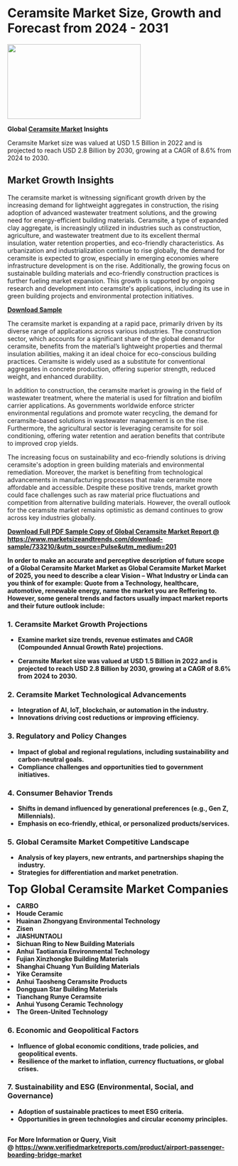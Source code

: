 <H1>Ceramsite Market Size, Growth and Forecast from 2024 - 2031</H1><img class="aligncenter size-medium wp-image-584254" src="https://thirdeyenews.in/wp-content/uploads/2024/09/Global-Market-Research-300x168.jpeg" alt="" width="300" height="168" /><p><strong>Global&nbsp;<a href="https://www.marketsizeandtrends.com/download-sample/733210/&amp;utm_source=Pulse&amp;utm_medium=201">Ceramsite Market</a> Insights</strong></p><p>Ceramsite Market size was valued at USD 1.5 Billion in 2022 and is projected to reach USD 2.8 Billion by 2030, growing at a CAGR of 8.6% from 2024 to 2030.</p><p><h2>Market Growth Insights</h2> <p>The ceramsite market is witnessing significant growth driven by the increasing demand for lightweight aggregates in construction, the rising adoption of advanced wastewater treatment solutions, and the growing need for energy-efficient building materials. Ceramsite, a type of expanded clay aggregate, is increasingly utilized in industries such as construction, agriculture, and wastewater treatment due to its excellent thermal insulation, water retention properties, and eco-friendly characteristics. As urbanization and industrialization continue to rise globally, the demand for ceramsite is expected to grow, especially in emerging economies where infrastructure development is on the rise. Additionally, the growing focus on sustainable building materials and eco-friendly construction practices is further fueling market expansion. This growth is supported by ongoing research and development into ceramsite's applications, including its use in green building projects and environmental protection initiatives.</p> <p><strong><a href="#">Download Sample</a></strong></p> <p>The ceramsite market is expanding at a rapid pace, primarily driven by its diverse range of applications across various industries. The construction sector, which accounts for a significant share of the global demand for ceramsite, benefits from the material’s lightweight properties and thermal insulation abilities, making it an ideal choice for eco-conscious building practices. Ceramsite is widely used as a substitute for conventional aggregates in concrete production, offering superior strength, reduced weight, and enhanced durability.</p> <p>In addition to construction, the ceramsite market is growing in the field of wastewater treatment, where the material is used for filtration and biofilm carrier applications. As governments worldwide enforce stricter environmental regulations and promote water recycling, the demand for ceramsite-based solutions in wastewater management is on the rise. Furthermore, the agricultural sector is leveraging ceramsite for soil conditioning, offering water retention and aeration benefits that contribute to improved crop yields.</p> <p>The increasing focus on sustainability and eco-friendly solutions is driving ceramsite's adoption in green building materials and environmental remediation. Moreover, the market is benefiting from technological advancements in manufacturing processes that make ceramsite more affordable and accessible. Despite these positive trends, market growth could face challenges such as raw material price fluctuations and competition from alternative building materials. However, the overall outlook for the ceramsite market remains optimistic as demand continues to grow across key industries globally.</p> <p><strong><a href="#"></p><p><span class=""><strong>Download Full PDF Sample Copy of Global Ceramsite Market Report</strong> @ <a href="https://www.marketsizeandtrends.com/download-sample/733210/&amp;utm_source=Pulse&amp;utm_medium=201" target="_blank">https://www.marketsizeandtrends.com/download-sample/733210/&amp;utm_source=Pulse&amp;utm_medium=201</a></span></p><p>In order to make an accurate and perceptive description of future scope of a Global&nbsp;Ceramsite Market Market as Global&nbsp;Ceramsite Market Market of 2025, you need to describe a clear Vision &ndash; What Industry or Linda can you think of for example: Quote from a Technology, healthcare, automotive, renewable energy, name the market you are Reffering to. However, some general trends and factors usually impact market reports and their future outlook include:</p><h3>1.&nbsp;<strong>Ceramsite Market Growth Projections</strong></h3><ul><li>Examine market size trends, revenue estimates and CAGR (Compounded Annual Growth Rate) projections.</li><li><p>Ceramsite Market size was valued at USD 1.5 Billion in 2022 and is projected to reach USD 2.8 Billion by 2030, growing at a CAGR of 8.6% from 2024 to 2030.</p></li></ul><h3>2.&nbsp;<strong>Ceramsite Market Technological Advancements</strong></h3><ul><li>Integration of AI, IoT, blockchain, or automation in the industry.</li><li>Innovations driving cost reductions or improving efficiency.</li></ul><h3>3.&nbsp;<strong>Regulatory and Policy Changes</strong></h3><ul><li>Impact of global and regional regulations, including sustainability and carbon-neutral goals.</li><li>Compliance challenges and opportunities tied to government initiatives.</li></ul><h3>4.&nbsp;<strong>Consumer Behavior Trends</strong></h3><ul><li>Shifts in demand influenced by generational preferences (e.g., Gen Z, Millennials).</li><li>Emphasis on eco-friendly, ethical, or personalized products/services.</li></ul><h3>5.&nbsp;<strong>Global Ceramsite Market Competitive Landscape</strong></h3><ul><li>Analysis of key players, new entrants, and partnerships shaping the industry.</li><li>Strategies for differentiation and market penetration.</li></ul><p data-pm-slice="1 1 []"><span style="color: inherit; font-family: inherit; font-size: 25px;">Top Global Ceramsite Market Companies</span></p><div class="" data-test-id=""><p><li>CARBO</li><li> Houde Ceramic</li><li> Huainan Zhongyang Environmental Technology</li><li> Zisen</li><li> JIASHUNTAOLI</li><li> Sichuan Ring to New Building Materials</li><li> Anhui Taotianxia Environmental Technology</li><li> Fujian Xinzhongke Building Materials</li><li> Shanghai Chuang Yun Building Materials</li><li> Yike Ceramsite</li><li> Anhui Taosheng Ceramsite Products</li><li> Dongguan Star Building Materials</li><li> Tianchang Runye Ceramsite</li><li> Anhui Yusong Ceramic Technology</li><li> The Green-United Technology</li></p></div><h3>6.&nbsp;<strong>Economic and Geopolitical Factors</strong></h3><ul><li>Influence of global economic conditions, trade policies, and geopolitical events.</li><li>Resilience of the market to inflation, currency fluctuations, or global crises.</li></ul><h3>7.&nbsp;<strong>Sustainability and ESG (Environmental, Social, and Governance)</strong></h3><ul><li>Adoption of sustainable practices to meet ESG criteria.</li><li>Opportunities in green technologies and circular economy principles.</li></ul><h2><strong style="font-size: 14px;">For More Information or Query, Visit @&nbsp;</strong><a style="background-color: #ffffff; font-size: 14px;" href="https://www.marketsizeandtrends.com/report/ceramsite-market/" target="_blank">https://www.verifiedmarketreports.com/product/airport-passenger-boarding-bridge-market</a></h2>
